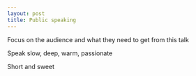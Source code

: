 ```yaml
---
layout: post
title: Public speaking 
---
```




Focus on the audience and what they need to get from this talk 

Speak slow, deep, warm, passionate

Short and sweet 
